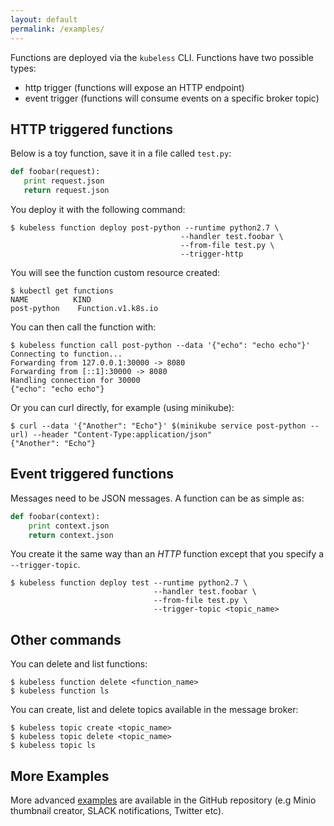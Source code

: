 ```yaml
---
layout: default
permalink: /examples/
---
```


Functions are deployed via the `kubeless` CLI. Functions have two possible types:

* http trigger (functions will expose an HTTP endpoint)
* event trigger (functions will consume events on a specific broker topic)

## HTTP triggered functions

Below is a toy function, save it in a file called `test.py`:

```python
def foobar(request):
   print request.json
   return request.json
```

You deploy it with the following command:

```
$ kubeless function deploy post-python --runtime python2.7 \
                                      --handler test.foobar \
                                      --from-file test.py \
                                      --trigger-http
```

You will see the function custom resource created:

```console
$ kubectl get functions
NAME          KIND
post-python    Function.v1.k8s.io
```

You can then call the function with:

```
$ kubeless function call post-python --data '{"echo": "echo echo"}'
Connecting to function...
Forwarding from 127.0.0.1:30000 -> 8080
Forwarding from [::1]:30000 -> 8080
Handling connection for 30000
{"echo": "echo echo"}
```

Or you can curl directly, for example (using minikube):

```
$ curl --data '{"Another": "Echo"}' $(minikube service post-python --url) --header "Content-Type:application/json"
{"Another": "Echo"}
```

## Event triggered functions

Messages need to be JSON messages. A function can be as simple as:

```python
def foobar(context):
    print context.json
    return context.json
```

You create it the same way than an _HTTP_ function except that you specify a `--trigger-topic`.

```
$ kubeless function deploy test --runtime python2.7 \
                                --handler test.foobar \
                                --from-file test.py \
                                --trigger-topic <topic_name>
```

## Other commands

You can delete and list functions:

```
$ kubeless function delete <function_name>
$ kubeless function ls
```

You can create, list and delete topics available in the message broker:

```
$ kubeless topic create <topic_name>
$ kubeless topic delete <topic_name>
$ kubeless topic ls
```

## More Examples

More advanced [examples](https://github.com/kubeless/kubeless/tree/master/examples) are available in the GitHub repository (e.g Minio thumbnail creator, SLACK notifications, Twitter etc).

